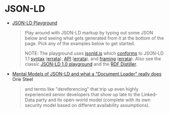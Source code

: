 # JSON-LD

* [JSON-LD Playground](https://json-ld.org/playground/)
  > Play around with JSON-LD markup by typing out some JSON below and seeing what gets generated from it at the bottom of the page. Pick any of the examples below to get started.
  > 
  > NOTE: The playground uses [jsonld.js](https://github.com/digitalbazaar/jsonld.js) which [conforms](https://github.com/digitalbazaar/jsonld.js#conformance) to JSON-LD 1.1 [syntax](https://www.w3.org/TR/json-ld11/) ([errata](https://w3c.github.io/json-ld-syntax/errata/)), [API](https://www.w3.org/TR/json-ld11-api/) ([errata](https://w3c.github.io/json-ld-api/errata/)), and [framing](https://www.w3.org/TR/json-ld11-framing/) ([errata](https://w3c.github.io/json-ld-framing/errata/)). Also see the classic [JSON-LD 1.0 playground](https://json-ld.org/playground/1.0/) and the [RDF Distiller](http://rdf.greggkellogg.net/distiller).
* [Mental Models of JSON-LD and what a "Document Loader" really does](https://www.youtube.com/watch?v=-yUbMDft5O0)  Orie Steel
  > and terms like "dereferencing" that trip up even highly experienced senior developers that show up late to the Linked-Data party and its open-world model (complete with its own security model based on different availability assumptions).
